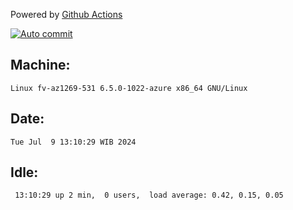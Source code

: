 Powered by [Github Actions](https://github.com/features/actions)

[![Auto commit](https://github.com/hiage/workstation/workflows/Auto%20commit/badge.svg)](https://github.com/hiage/workstation/actions?query=workflow%3A%22Auto+commit%22)

## Machine:
```
Linux fv-az1269-531 6.5.0-1022-azure x86_64 GNU/Linux
```
## Date:
```
Tue Jul  9 13:10:29 WIB 2024
```
## Idle:
```
 13:10:29 up 2 min,  0 users,  load average: 0.42, 0.15, 0.05
```
